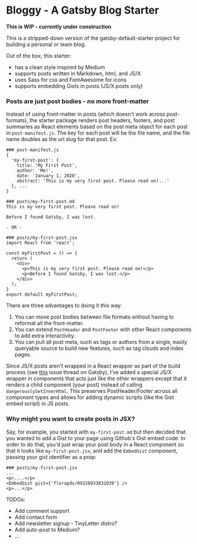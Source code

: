# Bloggy - A Gatsby Blog Starter

__This is WIP - currently under construction__

This is a stripped-down version of the gatsby-default-starter project for
building a personal or team blog.

Out of the box, this starter:
* has a clean style inspired by Medium
* supports posts written in Markdown, html, and JS/X
* uses Sass for css and FontAwesome for icons
* supports embedding Gists in posts (JS/X posts only)


### Posts are just post bodies - no more front-matter

Instead of using front-matter in posts (which doesn't work across post-formats),
the starter package renders post headers, footers, and post summaries as React
elements based on the post meta object for each post in `post-manifest.js`. The
key for each post will be the file name, and the file name doubles as the url
slug for that post. Ex:

```
### post-manifest.js
{
  'my-first-post': {
    title: 'My First Post',
    author: 'Me!',
    date: 'January 1, 2020',
    abstract: 'This is my very first post. Please read on!...'
  }, ...
}

### posts/my-first-post.md
This is my very first post. Please read on!

Before I found Gatsby, I was lost.

- OR -

### posts/my-first-post.jsx
import React from 'react';

const myFirstPost = () => {
  return (
    <div>
      <p>This is my very first post. Please read on!</p>
      <p>Before I found Gatsby, I was lost.</p>
    </div>
  );
}
export default myFirstPost;
```

There are three advantages to doing it this way:

1. You can move post bodies between file formats without having to reformat all the front-matter.
2. You can extend `PostHeader` and `PostFooter` with other React components to add extra interactivity.
3. You can pull all post meta, such as tags or authors from a single, easily queryable source to build new features, such as tag clouds and index pages.

Since JS/X posts aren't wrapped in a React wrapper as part of the build process (see [this](https://github.com/gatsbyjs/gatsby/issues/439) issue thread on Gatsby), I've added a special JS/X wrapper in components that acts just like the other wrappers except that it renders a child component (your post) instead of calling `dangerouslySetInnerHtml`. This preserves PostHeader/Footer across all component types and allows for adding dynamic scripts (like the Gist embed script) in JS posts.

### Why might you want to create posts in JSX?

Say, for example, you started with `my-first-post.md` but then decided that you wanted to add a Gist to your page using Github's Gist embed code. In order to do that, you'd just wrap your post body in a React component so that it looks like `my-first-post.jsx`, and add the `EmbedGist` component, passing your gist identifier as a prop:

```
### posts/my-first-post.jsx
...
<p>....</p>
<EmbedGist gist={'florapdx/09326933831039'} />
<p>...</p>

```


TODOs:
* Add comment support
* Add contact form
* Add newsletter signup - TinyLetter distro?
* Add auto-post to Medium?
* ...


